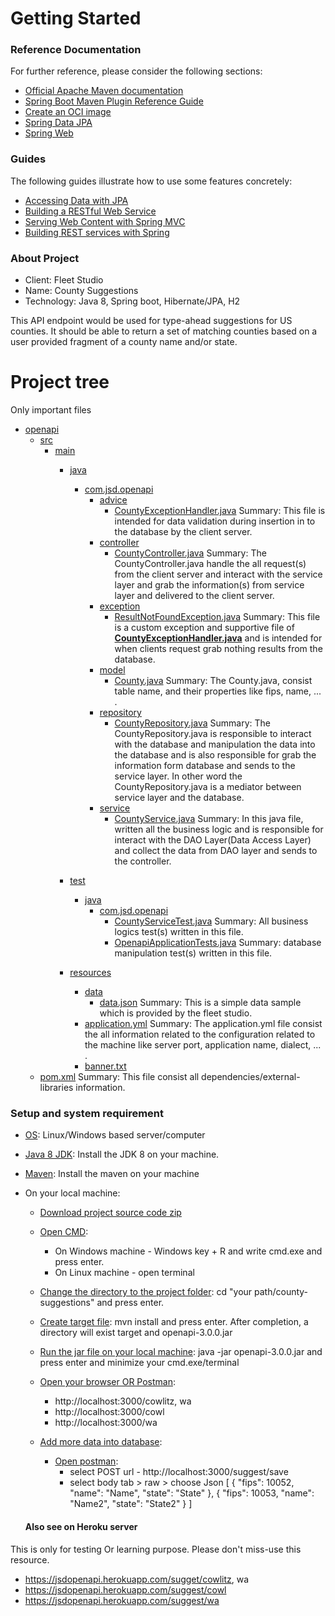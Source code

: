 # Getting Started

### Reference Documentation

For further reference, please consider the following sections:

* [Official Apache Maven documentation](https://maven.apache.org/guides/index.html)
* [Spring Boot Maven Plugin Reference Guide](https://docs.spring.io/spring-boot/docs/2.6.6/maven-plugin/reference/html/)
* [Create an OCI image](https://docs.spring.io/spring-boot/docs/2.6.6/maven-plugin/reference/html/#build-image)
* [Spring Data JPA](https://docs.spring.io/spring-boot/docs/2.6.6/reference/htmlsingle/#boot-features-jpa-and-spring-data)
* [Spring Web](https://docs.spring.io/spring-boot/docs/2.6.6/reference/htmlsingle/#boot-features-developing-web-applications)

### Guides

The following guides illustrate how to use some features concretely:

* [Accessing Data with JPA](https://spring.io/guides/gs/accessing-data-jpa/)
* [Building a RESTful Web Service](https://spring.io/guides/gs/rest-service/)
* [Serving Web Content with Spring MVC](https://spring.io/guides/gs/serving-web-content/)
* [Building REST services with Spring](https://spring.io/guides/tutorials/bookmarks/)

### About Project
* Client:      Fleet Studio
* Name:        County Suggestions
* Technology:  Java 8, Spring boot, Hibernate/JPA, H2

This API endpoint would be used for type-ahead suggestions for US counties. It should be able to return a set of 
matching counties based on a user provided fragment of a county name and/or state.

# Project tree
Only important files
* [openapi](./openapi.iml)
  - [src](./src)
      * [main](./src/main)
        * [java](./src/main/java)
          * [com.jsd.openapi](./src/main/java/com)
            * [advice](./src/main/java/com/jsd/openapi/advice)
              * [CountyExceptionHandler.java](./src/main/java/com/jsd/openapi/advice/CountyExceptionHandler.java) 
              Summary: This file is intended for data validation during insertion in to the database by the client server.
            * [controller](./src/main/java/com/jsd/openapi/controller)
              * [CountyController.java](./src/main/java/com/jsd/openapi/controller/CountyController.java)
                Summary: The CountyController.java handle the all request(s) from the client server and interact with the service layer and grab the information(s) from service layer and delivered to the client server.
            * [exception](./src/main/java/com/jsd/openapi/exception)
              * [ResultNotFoundException.java](./src/main/java/com/jsd/openapi/exception/ResultNotFoundException.java)
                Summary: This file is a custom exception and supportive file of <b><u>CountyExceptionHandler.java</u></b> and is intended for when clients request grab nothing results from the database.
            * [model](./src/main/java/com/jsd/openapi/model)
              * [County.java](./src/main/java/com/jsd/openapi/model/County.java)
                Summary: The County.java, consist table name, and their properties like fips, name, ... .
            * [repository](./src/main/java/com/jsd/openapi/repository)
              * [CountyRepository.java](./src/main/java/com/jsd/openapi/repository/CountyRepository.java)
                Summary: The CountyRepository.java is responsible to interact with the database and manipulation the data into the database and is also responsible for grab the information form database and sends to the service layer. In other word the CountyRepository.java is a mediator between service layer and the database.
            * [service](./src/main/java/com/jsd/openapi/service)
              * [CountyService.java](./src/main/java/com/jsd/openapi/service/CountyService.java)
                Summary: In this java file, written all the business logic and is responsible for interact with the DAO Layer(Data Access Layer) and collect the data from DAO layer and sends to the controller.
        * [test](./src/test)
          * [java](./src/test/java)
            * [com.jsd.openapi](./src/test/java/com)
              * [CountyServiceTest.java](./src/test/java/com/jsd/openapi/CountyServiceTest.java)
                Summary: All business logics test(s) written in this file.
              * [OpenapiApplicationTests.java](./src/test/java/com/jsd/openapi/OpenapiApplicationTests.java)
                Summary: database manipulation test(s) written in this file.

        * [resources](./src/main/resources)
          * [data](./src/main/resources/data)
            * [data.json](./src/main/resources/data/data.json)
              Summary: This is a simple data sample which is provided by the fleet studio.
          * [application.yml](./src/main/resources/application.yml)
            Summary: The application.yml file consist the all information related to the configuration related to the machine like server port, application name, dialect, ... .
          * [banner.txt](./src/main/resources/banner.txt)
  - [pom.xml](./pom.xml)
    Summary: This file consist all dependencies/external-libraries information.
    

### Setup and system requirement
* [OS](): Linux/Windows based server/computer
* [Java 8 JDK](https://www.oracle.com/in/java/technologies/javase/javase8-archive-downloads.html):
   Install the JDK 8 on your machine.
* [Maven](https://maven.apache.org/download.cgi):
   Install the maven on your machine
  
* On your local machine:
  * [Download project source code zip](https://github.com/JitendraSoftDev/county-suggenstions)
  * [Open CMD](): 
    * On Windows machine - Windows key + R and write cmd.exe and press enter. 
    * On Linux machine - open terminal
  * [Change the directory to the project folder](): cd "your path/county-suggestions" and press enter.
  * [Create target file](): mvn install and press enter. After completion, a directory will exist target and openapi-3.0.0.jar
  * [Run the jar file on your local machine](): java -jar openapi-3.0.0.jar and press enter and minimize your cmd.exe/terminal
  * [Open your browser OR Postman](): 
    * http://localhost:3000/cowlitz, wa
    * http://localhost:3000/cowl
    * http://localhost:3000/wa
  
  * [Add more data into database]():
    * [Open postman]():
      * select POST url - http://localhost:3000/suggest/save
      * select body tab > raw > choose Json
         [
            {
              "fips": 10052,
              "name": "Name",
              "state": "State"
            },
            {
              "fips": 10053,
              "name": "Name2",
              "state": "State2"
            }
          ]
          
  ####  Also see on Heroku server
This is only for testing Or learning purpose. Please don't miss-use this resource.
   - https://jsdopenapi.herokuapp.com/sugget/cowlitz, wa
   - https://jsdopenapi.herokuapp.com/suggest/cowl
   - https://jsdopenapi.herokuapp.com/suggest/wa




      
  
    
